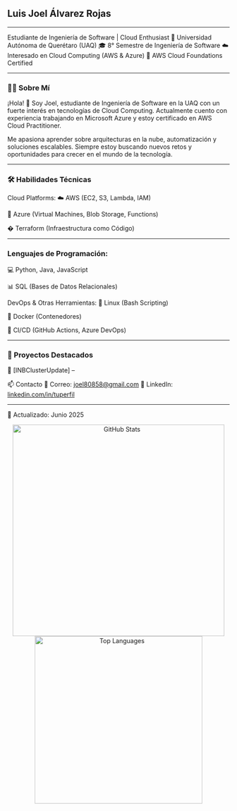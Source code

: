 ## Luis Joel Álvarez Rojas
----
Estudiante de Ingeniería de Software | Cloud Enthusiast
📍 Universidad Autónoma de Querétaro (UAQ)
🎓 8° Semestre de Ingeniería de Software
☁️ Interesado en Cloud Computing (AWS & Azure)
📜 AWS Cloud Foundations Certified

---
### 👨‍💻 Sobre Mí

¡Hola! 👋 Soy Joel, estudiante de Ingeniería de Software en la UAQ con un fuerte interés en tecnologías de Cloud Computing. Actualmente cuento con experiencia trabajando en Microsoft Azure y estoy certificado en AWS Cloud Practitioner.

Me apasiona aprender sobre arquitecturas en la nube, automatización y soluciones escalables. Siempre estoy buscando nuevos retos y oportunidades para crecer en el mundo de la tecnología.

____
### 🛠 Habilidades Técnicas

Cloud Platforms:
☁️ AWS (EC2, S3, Lambda, IAM)

🔷 Azure (Virtual Machines, Blob Storage, Functions)

� Terraform (Infraestructura como Código)

---
### Lenguajes de Programación:
💻 Python, Java, JavaScript

📊 SQL (Bases de Datos Relacionales)

DevOps & Otras Herramientas:
🐧 Linux (Bash Scripting)

🐋 Docker (Contenedores)

🔄 CI/CD (GitHub Actions, Azure DevOps)

-----
### 📌 Proyectos Destacados
🔹 [INBClusterUpdate] – 

📫 Contacto
📧 Correo: joel80858@gmail.com
💼 LinkedIn: [linkedin.com/in/tuperfil](https://www.linkedin.com/in/joelal/)

-----
🔹 Actualizado: Junio 2025
<p align="center">
  <img src="https://github-readme-stats.vercel.app/api?username=Cbb1estone&show_icons=true&theme=tokyonight" alt="GitHub Stats" width="480">
  <img src="https://github-readme-stats.vercel.app/api/top-langs/?username=AngelGPaulin&layout=compact&theme=tokyonight" alt="Top Languages" width="380">
</p
